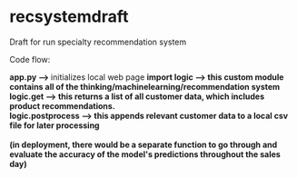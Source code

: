# recsystemdraft
Draft for run specialty recommendation system

Code flow:

<strong> app.py --> </strong> initializes local web page
<strong> import logic --> this custom module contains all of the thinking/machinelearning/recommendation system
<strong> logic.get --> </strong> this returns a list of all customer data, which includes product recommendations. <br> 
<strong> logic.postprocess --> </strong> this appends relevant customer data to a local csv file for later processing <br> <br> (in deployment, there would be a separate function to go through and evaluate the accuracy of the model's predictions throughout the sales day) 
